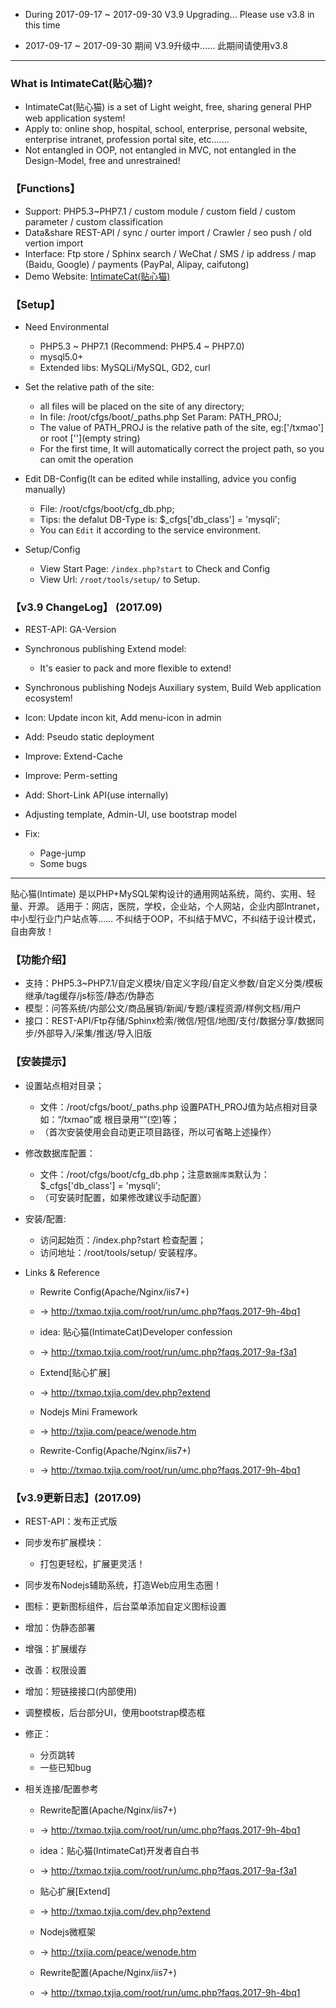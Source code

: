 
* During 2017-09-17 ~ 2017-09-30 
V3.9 Upgrading... Please use v3.8 in this time

* 2017-09-17 ~ 2017-09-30 期间 
V3.9升级中…… 此期间请使用v3.8

--- --- --- --- --- --- --- --- --- 

### What is IntimateCat(贴心猫)?

* IntimateCat(贴心猫) is a set of Light weight, free, sharing general PHP web application system!
* Apply to: online shop, hospital, school, enterprise, personal website, enterprise intranet, profession portal site, etc.......
* Not entangled in OOP, not entangled in MVC, not entangled in the Design-Model, free and unrestrained!

### 【Functions】

* Support: PHP5.3~PHP7.1 / custom module / custom field / custom parameter / custom classification
* Data&share REST-API / sync / ourter import / Crawler / seo push / old vertion import
* Interface: Ftp store / Sphinx search / WeChat / SMS / ip address / map (Baidu, Google) / payments (PayPal, Alipay, caifutong)
* Demo Website: [IntimateCat(贴心猫)](http://txmao.txjia.com/)

### 【Setup】

* Need Environmental
  - PHP5.3 ~ PHP7.1 (Recommend: PHP5.4 ~ PHP7.0)
  - mysql5.0+
  - Extended libs: MySQLi/MySQL, GD2, curl

* Set the relative path of the site: 
  - all files will be placed on the site of any directory; 
  - In file: /root/cfgs/boot/_paths.php Set Param: PATH_PROJ; 
  - The value of PATH_PROJ is the relative path of the site, eg:['/txmao'] or root [''](empty string)
  - For the first time, It will automatically correct the project path, so you can omit the operation

* Edit DB-Config(It can be edited while installing, advice you config manually) 
  - File: /root/cfgs/boot/cfg_db.php; 
  - Tips: the defalut DB-Type is: $_cfgs['db_class'] = 'mysqli'; 
  - You can `Edit` it according to the service environment.

* Setup/Config 
  - View Start Page: `/index.php?start` to Check and Config
  - View Url: `/root/tools/setup/` to Setup.

### 【v3.9 ChangeLog】 (2017.09)

* REST-API: GA-Version

* Synchronous publishing Extend model:
  - It's easier to pack and more flexible to extend!

* Synchronous publishing Nodejs Auxiliary system, Build Web application ecosystem!

* Icon: Update incon kit, Add menu-icon in admin

* Add: Pseudo static deployment

* Improve: Extend-Cache

* Improve: Perm-setting

* Add: Short-Link API(use internally)

* Adjusting template, Admin-UI, use bootstrap model

* Fix: 
  - Page-jump
  - Some bugs


--- --- --- --- --- --- --- --- --- 

贴心猫(Intimate) 是以PHP+MySQL架构设计的通用网站系统，简约、实用、轻量、开源。
适用于：网店，医院，学校，企业站，个人网站，企业内部Intranet，中小型行业门户站点等……
不纠结于OOP，不纠结于MVC，不纠结于设计模式，自由奔放！

### 【功能介绍】

* 支持：PHP5.3~PHP7.1/自定义模块/自定义字段/自定义参数/自定义分类/模板继承/tag缓存/js标签/静态/伪静态
* 模型：问答系统/内部公文/商品展销/新闻/专题/课程资源/样例文档/用户
* 接口：REST-API/Ftp存储/Sphinx检索/微信/短信/地图/支付/数据分享/数据同步/外部导入/采集/推送/导入旧版

### 【安装提示】

* 设置站点相对目录；
  - 文件：/root/cfgs/boot/_paths.php 设置PATH_PROJ值为站点相对目录如：“/txmao”或 根目录用“”(空)等；
  - （首次安装使用会自动更正项目路径，所以可省略上述操作）

* 修改数据库配置：
  - 文件：/root/cfgs/boot/cfg_db.php；注意`数据库类`默认为：$_cfgs['db_class'] = 'mysqli';
  - （可安装时配置，如果修改建议手动配置）

* 安装/配置: 
  - 访问起始页：/index.php?start 检查配置；
  - 访问地址：/root/tools/setup/ 安装程序。

* Links & Reference

  - Rewrite Config(Apache/Nginx/iis7+)  
  - -> http://txmao.txjia.com/root/run/umc.php?faqs.2017-9h-4bq1

  - idea: 贴心猫(IntimateCat)Developer confession  
  - -> http://txmao.txjia.com/root/run/umc.php?faqs.2017-9a-f3a1

  - Extend[贴心扩展]  
  - -> http://txmao.txjia.com/dev.php?extend

  - Nodejs Mini Framework  
  - -> http://txjia.com/peace/wenode.htm

  - Rewrite-Config(Apache/Nginx/iis7+)  
  - -> http://txmao.txjia.com/root/run/umc.php?faqs.2017-9h-4bq1



### 【v3.9更新日志】(2017.09)

* REST-API：发布正式版

* 同步发布扩展模块：
  - 打包更轻松，扩展更灵活！

* 同步发布Nodejs辅助系统，打造Web应用生态圈！

* 图标：更新图标组件，后台菜单添加自定义图标设置

* 增加：伪静态部署

* 增强：扩展缓存

* 改善：权限设置

* 增加：短链接接口(内部使用)

* 调整模板，后台部分UI，使用bootstrap模态框

* 修正：
  - 分页跳转
  - 一些已知bug

* 相关连接/配置参考

  - Rewrite配置(Apache/Nginx/iis7+)  
  - -> http://txmao.txjia.com/root/run/umc.php?faqs.2017-9h-4bq1

  - idea：贴心猫(IntimateCat)开发者自白书  
  - -> http://txmao.txjia.com/root/run/umc.php?faqs.2017-9a-f3a1

  - 贴心扩展[Extend]  
  - -> http://txmao.txjia.com/dev.php?extend

  - Nodejs微框架  
  - -> http://txjia.com/peace/wenode.htm

  - Rewrite配置(Apache/Nginx/iis7+)  
  - -> http://txmao.txjia.com/root/run/umc.php?faqs.2017-9h-4bq1